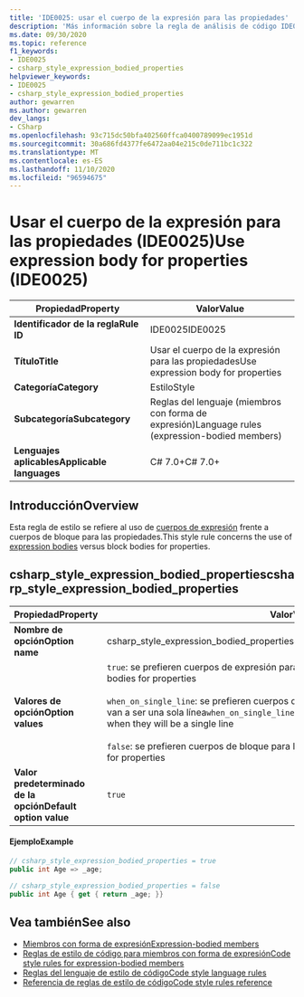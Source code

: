 ```yaml
---
title: 'IDE0025: usar el cuerpo de la expresión para las propiedades'
description: 'Más información sobre la regla de análisis de código IDE0025: usar el cuerpo de la expresión para las propiedades'
ms.date: 09/30/2020
ms.topic: reference
f1_keywords:
- IDE0025
- csharp_style_expression_bodied_properties
helpviewer_keywords:
- IDE0025
- csharp_style_expression_bodied_properties
author: gewarren
ms.author: gewarren
dev_langs:
- CSharp
ms.openlocfilehash: 93c715dc50bfa402560ffca0400789099ec1951d
ms.sourcegitcommit: 30a686fd4377fe6472aa04e215c0de711bc1c322
ms.translationtype: MT
ms.contentlocale: es-ES
ms.lasthandoff: 11/10/2020
ms.locfileid: "96594675"
---
```

# <a name="use-expression-body-for-properties-ide0025"></a><span data-ttu-id="5ebc0-103">Usar el cuerpo de la expresión para las propiedades (IDE0025)</span><span class="sxs-lookup"><span data-stu-id="5ebc0-103">Use expression body for properties (IDE0025)</span></span>

|<span data-ttu-id="5ebc0-104">Propiedad</span><span class="sxs-lookup"><span data-stu-id="5ebc0-104">Property</span></span>|<span data-ttu-id="5ebc0-105">Valor</span><span class="sxs-lookup"><span data-stu-id="5ebc0-105">Value</span></span>|
|-|-|
| <span data-ttu-id="5ebc0-106">**Identificador de la regla**</span><span class="sxs-lookup"><span data-stu-id="5ebc0-106">**Rule ID**</span></span> | <span data-ttu-id="5ebc0-107">IDE0025</span><span class="sxs-lookup"><span data-stu-id="5ebc0-107">IDE0025</span></span> |
| <span data-ttu-id="5ebc0-108">**Título**</span><span class="sxs-lookup"><span data-stu-id="5ebc0-108">**Title**</span></span> | <span data-ttu-id="5ebc0-109">Usar el cuerpo de la expresión para las propiedades</span><span class="sxs-lookup"><span data-stu-id="5ebc0-109">Use expression body for properties</span></span> |
| <span data-ttu-id="5ebc0-110">**Categoría**</span><span class="sxs-lookup"><span data-stu-id="5ebc0-110">**Category**</span></span> | <span data-ttu-id="5ebc0-111">Estilo</span><span class="sxs-lookup"><span data-stu-id="5ebc0-111">Style</span></span> |
| <span data-ttu-id="5ebc0-112">**Subcategoría**</span><span class="sxs-lookup"><span data-stu-id="5ebc0-112">**Subcategory**</span></span> | <span data-ttu-id="5ebc0-113">Reglas del lenguaje (miembros con forma de expresión)</span><span class="sxs-lookup"><span data-stu-id="5ebc0-113">Language rules (expression-bodied members)</span></span> |
| <span data-ttu-id="5ebc0-114">**Lenguajes aplicables**</span><span class="sxs-lookup"><span data-stu-id="5ebc0-114">**Applicable languages**</span></span> | <span data-ttu-id="5ebc0-115">C# 7.0+</span><span class="sxs-lookup"><span data-stu-id="5ebc0-115">C# 7.0+</span></span> |

## <a name="overview"></a><span data-ttu-id="5ebc0-116">Introducción</span><span class="sxs-lookup"><span data-stu-id="5ebc0-116">Overview</span></span>

<span data-ttu-id="5ebc0-117">Esta regla de estilo se refiere al uso de [cuerpos de expresión](../../../csharp/programming-guide/statements-expressions-operators/expression-bodied-members.md) frente a cuerpos de bloque para las propiedades.</span><span class="sxs-lookup"><span data-stu-id="5ebc0-117">This style rule concerns the use of [expression bodies](../../../csharp/programming-guide/statements-expressions-operators/expression-bodied-members.md) versus block bodies for properties.</span></span>

## <a name="csharp_style_expression_bodied_properties"></a><span data-ttu-id="5ebc0-118">csharp_style_expression_bodied_properties</span><span class="sxs-lookup"><span data-stu-id="5ebc0-118">csharp_style_expression_bodied_properties</span></span>

|<span data-ttu-id="5ebc0-119">Propiedad</span><span class="sxs-lookup"><span data-stu-id="5ebc0-119">Property</span></span>|<span data-ttu-id="5ebc0-120">Valor</span><span class="sxs-lookup"><span data-stu-id="5ebc0-120">Value</span></span>|
|-|-|
| <span data-ttu-id="5ebc0-121">**Nombre de opción**</span><span class="sxs-lookup"><span data-stu-id="5ebc0-121">**Option name**</span></span> | <span data-ttu-id="5ebc0-122">csharp_style_expression_bodied_properties</span><span class="sxs-lookup"><span data-stu-id="5ebc0-122">csharp_style_expression_bodied_properties</span></span>
| <span data-ttu-id="5ebc0-123">**Valores de opción**</span><span class="sxs-lookup"><span data-stu-id="5ebc0-123">**Option values**</span></span> | <span data-ttu-id="5ebc0-124">`true`: se prefieren cuerpos de expresión para las propiedades</span><span class="sxs-lookup"><span data-stu-id="5ebc0-124">`true` - Prefer expression bodies for properties</span></span><br /><br /><span data-ttu-id="5ebc0-125">`when_on_single_line`: se prefieren cuerpos de expresión para las propiedades cuando van a ser una sola línea</span><span class="sxs-lookup"><span data-stu-id="5ebc0-125">`when_on_single_line` - Prefer expression bodies for properties when they will be a single line</span></span><br /><br /><span data-ttu-id="5ebc0-126">`false`: se prefieren cuerpos de bloque para las propiedades.</span><span class="sxs-lookup"><span data-stu-id="5ebc0-126">`false` - Prefer block bodies for properties</span></span> |
| <span data-ttu-id="5ebc0-127">**Valor predeterminado de la opción**</span><span class="sxs-lookup"><span data-stu-id="5ebc0-127">**Default option value**</span></span> | `true` |

#### <a name="example"></a><span data-ttu-id="5ebc0-128">Ejemplo</span><span class="sxs-lookup"><span data-stu-id="5ebc0-128">Example</span></span>

```csharp
// csharp_style_expression_bodied_properties = true
public int Age => _age;

// csharp_style_expression_bodied_properties = false
public int Age { get { return _age; }}
```

## <a name="see-also"></a><span data-ttu-id="5ebc0-129">Vea también</span><span class="sxs-lookup"><span data-stu-id="5ebc0-129">See also</span></span>

- [<span data-ttu-id="5ebc0-130">Miembros con forma de expresión</span><span class="sxs-lookup"><span data-stu-id="5ebc0-130">Expression-bodied members</span></span>](../../../csharp/programming-guide/statements-expressions-operators/expression-bodied-members.md)
- [<span data-ttu-id="5ebc0-131">Reglas de estilo de código para miembros con forma de expresión</span><span class="sxs-lookup"><span data-stu-id="5ebc0-131">Code style rules for expression-bodied members</span></span>](expression-bodied-members.md)
- [<span data-ttu-id="5ebc0-132">Reglas del lenguaje de estilo de código</span><span class="sxs-lookup"><span data-stu-id="5ebc0-132">Code style language rules</span></span>](language-rules.md)
- [<span data-ttu-id="5ebc0-133">Referencia de reglas de estilo de código</span><span class="sxs-lookup"><span data-stu-id="5ebc0-133">Code style rules reference</span></span>](index.md)
